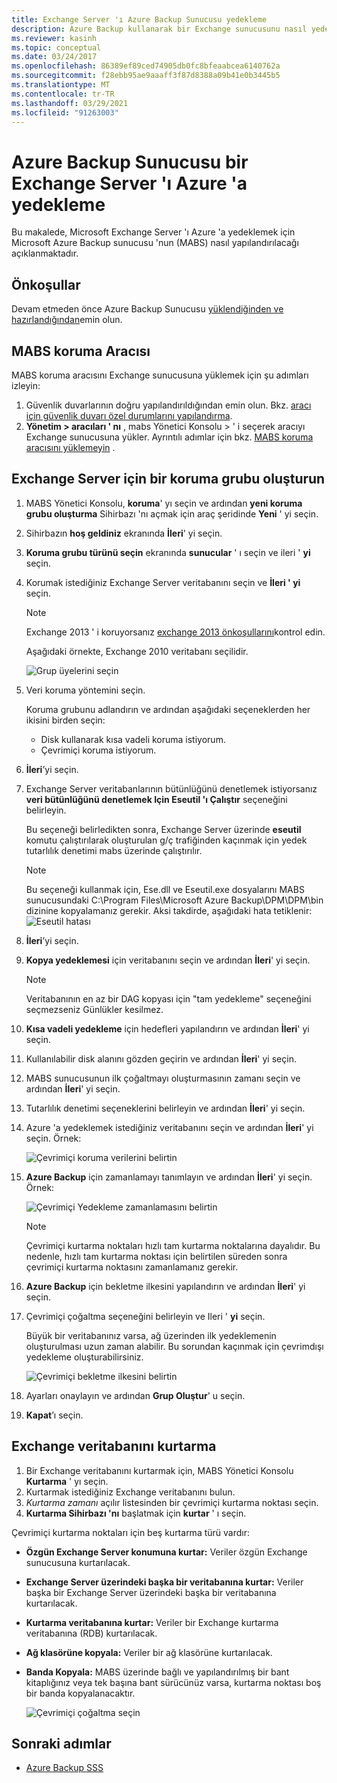 ```yaml
---
title: Exchange Server 'ı Azure Backup Sunucusu yedekleme
description: Azure Backup kullanarak bir Exchange sunucusunu nasıl yedekleyeceğinizi öğrenin Azure Backup Sunucusu
ms.reviewer: kasinh
ms.topic: conceptual
ms.date: 03/24/2017
ms.openlocfilehash: 86389ef89ced74905db0fc8bfeaabcea6140762a
ms.sourcegitcommit: f28ebb95ae9aaaff3f87d8388a09b41e0b3445b5
ms.translationtype: MT
ms.contentlocale: tr-TR
ms.lasthandoff: 03/29/2021
ms.locfileid: "91263003"
---
```

# <a name="back-up-an-exchange-server-to-azure-with-azure-backup-server"></a>Azure Backup Sunucusu bir Exchange Server 'ı Azure 'a yedekleme

Bu makalede, Microsoft Exchange Server 'ı Azure 'a yedeklemek için Microsoft Azure Backup sunucusu 'nun (MABS) nasıl yapılandırılacağı açıklanmaktadır.  

## <a name="prerequisites"></a>Önkoşullar

Devam etmeden önce Azure Backup Sunucusu [yüklendiğinden ve hazırlandığından](backup-azure-microsoft-azure-backup.md)emin olun.

## <a name="mabs-protection-agent"></a>MABS koruma Aracısı

MABS koruma aracısını Exchange sunucusuna yüklemek için şu adımları izleyin:

1. Güvenlik duvarlarının doğru yapılandırıldığından emin olun. Bkz. [aracı için güvenlik duvarı özel durumlarını yapılandırma](/system-center/dpm/configure-firewall-settings-for-dpm).
2. **Yönetim > aracıları ' nı** , mabs Yönetici Konsolu > ' i seçerek aracıyı Exchange sunucusuna yükler. Ayrıntılı adımlar için bkz. [MABS koruma aracısını yüklemeyin](/system-center/dpm/deploy-dpm-protection-agent) .

## <a name="create-a-protection-group-for-the-exchange-server"></a>Exchange Server için bir koruma grubu oluşturun

1. MABS Yönetici Konsolu, **koruma**' yı seçin ve ardından **yeni koruma grubu oluşturma** Sihirbazı 'nı açmak için araç şeridinde **Yeni** ' yi seçin.
2. Sihirbazın **hoş geldiniz** ekranında **İleri**' yi seçin.
3. **Koruma grubu türünü seçin** ekranında **sunucular** ' ı seçin ve ileri ' **yi** seçin.
4. Korumak istediğiniz Exchange Server veritabanını seçin ve **İleri ' yi** seçin.

   > [!NOTE]
   > Exchange 2013 ' i koruyorsanız [exchange 2013 önkoşullarını](/system-center/dpm/back-up-exchange)kontrol edin.
   >
   >

    Aşağıdaki örnekte, Exchange 2010 veritabanı seçilidir.

    ![Grup üyelerini seçin](./media/backup-azure-backup-exchange-server/select-group-members.png)
5. Veri koruma yöntemini seçin.

    Koruma grubunu adlandırın ve ardından aşağıdaki seçeneklerden her ikisini birden seçin:

   * Disk kullanarak kısa vadeli koruma istiyorum.
   * Çevrimiçi koruma istiyorum.
6. **İleri**’yi seçin.
7. Exchange Server veritabanlarının bütünlüğünü denetlemek istiyorsanız **veri bütünlüğünü denetlemek Için Eseutil 'ı Çalıştır** seçeneğini belirleyin.

    Bu seçeneği belirledikten sonra, Exchange Server üzerinde **eseutil** komutu çalıştırılarak oluşturulan g/ç trafiğinden kaçınmak için yedek tutarlılık denetimi mabs üzerinde çalıştırılır.

   > [!NOTE]
   > Bu seçeneği kullanmak için, Ese.dll ve Eseutil.exe dosyalarını MABS sunucusundaki C:\Program Files\Microsoft Azure Backup\DPM\DPM\bin dizinine kopyalamanız gerekir. Aksi takdirde, aşağıdaki hata tetiklenir:  
   > ![Eseutil hatası](./media/backup-azure-backup-exchange-server/eseutil-error.png)
   >
   >
8. **İleri**’yi seçin.
9. **Kopya yedeklemesi** için veritabanını seçin ve ardından **İleri**' yi seçin.

   > [!NOTE]
   > Veritabanının en az bir DAG kopyası için "tam yedekleme" seçeneğini seçmezseniz Günlükler kesilmez.
   >
   >
10. **Kısa vadeli yedekleme** için hedefleri yapılandırın ve ardından **İleri**' yi seçin.
11. Kullanılabilir disk alanını gözden geçirin ve ardından **İleri**' yi seçin.
12. MABS sunucusunun ilk çoğaltmayı oluşturmasının zamanı seçin ve ardından **İleri**' yi seçin.
13. Tutarlılık denetimi seçeneklerini belirleyin ve ardından **İleri**' yi seçin.
14. Azure 'a yedeklemek istediğiniz veritabanını seçin ve ardından **İleri**' yi seçin. Örnek:

    ![Çevrimiçi koruma verilerini belirtin](./media/backup-azure-backup-exchange-server/specify-online-protection-data.png)
15. **Azure Backup** için zamanlamayı tanımlayın ve ardından **İleri**' yi seçin. Örnek:

    ![Çevrimiçi Yedekleme zamanlamasını belirtin](./media/backup-azure-backup-exchange-server/specify-online-backup-schedule.png)

    > [!NOTE]
    > Çevrimiçi kurtarma noktaları hızlı tam kurtarma noktalarına dayalıdır. Bu nedenle, hızlı tam kurtarma noktası için belirtilen süreden sonra çevrimiçi kurtarma noktasını zamanlamanız gerekir.
    >
    >
16. **Azure Backup** için bekletme ilkesini yapılandırın ve ardından **İleri**' yi seçin.
17. Çevrimiçi çoğaltma seçeneğini belirleyin ve Ileri ' **yi** seçin.

    Büyük bir veritabanınız varsa, ağ üzerinden ilk yedeklemenin oluşturulması uzun zaman alabilir. Bu sorundan kaçınmak için çevrimdışı yedekleme oluşturabilirsiniz.  

    ![Çevrimiçi bekletme ilkesini belirtin](./media/backup-azure-backup-exchange-server/specify-online-retention-policy.png)
18. Ayarları onaylayın ve ardından **Grup Oluştur**' u seçin.
19. **Kapat**’ı seçin.

## <a name="recover-the-exchange-database"></a>Exchange veritabanını kurtarma

1. Bir Exchange veritabanını kurtarmak için, MABS Yönetici Konsolu **Kurtarma** ' yı seçin.
2. Kurtarmak istediğiniz Exchange veritabanını bulun.
3. *Kurtarma zamanı* açılır listesinden bir çevrimiçi kurtarma noktası seçin.
4. **Kurtarma Sihirbazı 'nı** başlatmak için **kurtar** ' ı seçin.

Çevrimiçi kurtarma noktaları için beş kurtarma türü vardır:

* **Özgün Exchange Server konumuna kurtar:** Veriler özgün Exchange sunucusuna kurtarılacak.
* **Exchange Server üzerindeki başka bir veritabanına kurtar:** Veriler başka bir Exchange Server üzerindeki başka bir veritabanına kurtarılacak.
* **Kurtarma veritabanına kurtar:** Veriler bir Exchange kurtarma veritabanına (RDB) kurtarılacak.
* **Ağ klasörüne kopyala:** Veriler bir ağ klasörüne kurtarılacak.
* **Banda Kopyala:** MABS üzerinde bağlı ve yapılandırılmış bir bant kitaplığınız veya tek başına bant sürücünüz varsa, kurtarma noktası boş bir banda kopyalanacaktır.

    ![Çevrimiçi çoğaltma seçin](./media/backup-azure-backup-exchange-server/choose-online-replication.png)

## <a name="next-steps"></a>Sonraki adımlar

* [Azure Backup SSS](backup-azure-backup-faq.md)
